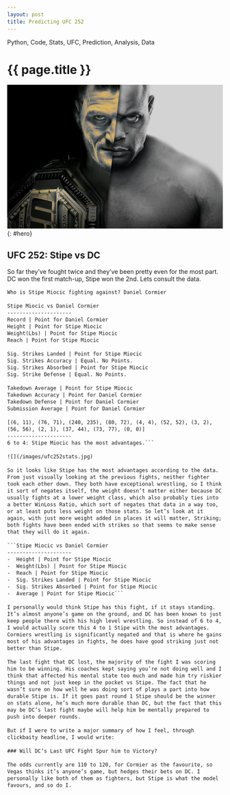 ```yaml
---
layout: post
title: Predicting UFC 252
---
```

<p class="meta">Python, Code, Stats, UFC, Prediction, Analysis, Data</p>
<!--Available Meta Tags: Python, Stats, UFC, Prediction, Data, Windows, Scripting, Productivity, Context Menu, Shortcuts, Dev Tools, Utility, Software Development, Code, Tutorial, Automation, Design, Adobe, Software, Excel, Bookmarklet, Graphics, Analysis, Sorting, Marketing -->

{{ page.title }}
================


![](/images/-ufc252hero.jpg)
{: #hero}

## UFC 252: Stipe vs DC

So far they’ve fought twice and they’ve been pretty even for the most part. DC won the first match-up, Stipe won the 2nd. Lets consult the data.

```Who is fighting: Stipe Miocic                                                         
Who is Stipe Miocic fighting against? Daniel Cormier                                  
                                                                                      
Stipe Miocic vs Daniel Cormier                                                        
---------------------                                                                 
Record | Point for Daniel Cormier                                                     Height | Point for Stipe Miocic                                                       
Weight(Lbs) | Point for Stipe Miocic                                                  Reach | Point for Stipe Miocic  
                                                      
Sig. Strikes Landed | Point for Stipe Miocic                                          Sig. Strikes Accuracy | Equal. No Points.                                             
Sig. Strikes Absorbed | Point for Stipe Miocic                                        Sig. Strike Defense | Equal. No Points. 
                                       
Takedown Average | Point for Stipe Miocic                                            Takedown Accuracy | Point for Daniel Cormier                                         
Takedown Defense | Point for Daniel Cormier                                          Submission Average | Point for Daniel Cormier    
                                     
[(6, 11), (76, 71), (240, 235), (80, 72), (4, 4), (52, 52), (3, 2), (56, 56), (2, 1), (37, 44), (73, 77), (0, 0)]                                                           
---------------------                                                                 
6 to 4: Stipe Miocic has the most advantages.```

![](/images/ufc252stats.jpg)

So it looks like Stipe has the most advantages according to the data. From just visually looking at the previous fights, neither fighter took each other down. They both have exceptional wrestling, so I think it sort of negates itself, the weight doesn’t matter either because DC usually fights at a lower weight class, which also probably ties into a better WinLoss Ratio, which sort of negates that data in a way too, or at least puts less weight on those stats. So let’s look at it again, with just more weight added in places it will matter, Striking; both fights have been ended with strikes so that seems to make sense that they will do it again.

```Stipe Miocic vs Daniel Cormier                                                        
---------------------
-  Height | Point for Stipe Miocic                                                       
-  Weight(Lbs) | Point for Stipe Miocic
-  Reach | Point for Stipe Miocic                              
-  Sig. Strikes Landed | Point for Stipe Miocic                                      
-  Sig. Strikes Absorbed | Point for Stipe Miocic                                    
-  Average | Point for Stipe Miocic```

I personally would think Stipe has this fight, if it stays standing. It’s almost anyone’s game on the ground, and DC has been known to just keep people there with his high level wrestling. So instead of 6 to 4, I would actually score this 4 to 1 Stipe with the most advantages. Cormiers wrestling is significantly negated and that is where he gains most of his advantages in fights, he does have good striking just not better than Stipe.

The last fight that DC lost, the majority of the fight I was scoring him to be winning. His coaches kept saying you’re not doing well and I think that affected his mental state too much and made him try riskier things and not just keep in the pocket vs Stipe. The fact that he wasn’t sure on how well he was doing sort of plays a part into how durable Stipe is. If it goes past round 1 Stipe should be the winner on stats alone, he’s much more durable than DC, but the fact that this may be DC’s last fight maybe will help him be mentally prepared to push into deeper rounds.

But if I were to write a major summary of how I feel, through clickbaity headline, I would write:

### Will DC’s Last UFC Fight Spur him to Victory?

The odds currently are 110 to 120, for Cormier as the favourite, so Vegas thinks it’s anyone’s game, but hedges their bets on DC. I personally like both of them as fighters, but Stipe is what the model favours, and so do I.
